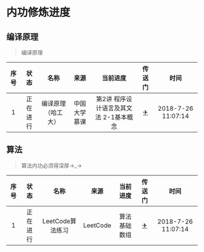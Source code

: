 # 内功修炼进度

## 编译原理 
>  编译原理

|序号|状态|名称|来源|当前进度|传送门|时间|
|:---:|:---:|:---:|:---:|:---:|:---:|:---:|
|1|正在进行|编译原理（哈工大）|中国大学慕课|第2讲 程序设计语言及其文法 2-1基本概念|[✈](https://www.icourse163.org/learn/HIT-1002123007?tid=1002655021#/learn/content?type=detail&id=1003771333&sm=1)|2018-7-26 11:07:14|

## 算法
>  算法内功必须得深厚→_→

|序号|状态|名称|来源|当前进度|传送门|时间|
|:---:|:---:|:---:|:---:|:---:|:---:|:---:|
|1|正在进行|LeetCode算法练习|LeetCode|算法基础 数组|[✈](https://leetcode-cn.com/explore/interview/card/top-interview-questions-easy/1/array/29/)|2018-7-26 11:07:14|
